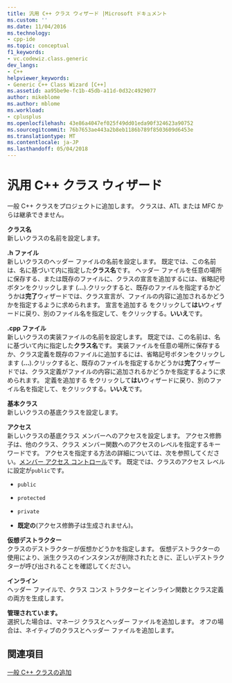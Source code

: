 ```yaml
---
title: 汎用 C++ クラス ウィザード |Microsoft ドキュメント
ms.custom: ''
ms.date: 11/04/2016
ms.technology:
- cpp-ide
ms.topic: conceptual
f1_keywords:
- vc.codewiz.class.generic
dev_langs:
- C++
helpviewer_keywords:
- Generic C++ Class Wizard [C++]
ms.assetid: aa95be9e-fc1b-45db-a11d-0d32c4929077
author: mikeblome
ms.author: mblome
ms.workload:
- cplusplus
ms.openlocfilehash: 43e86a4047ef025f49dd01eda90f324623a90752
ms.sourcegitcommit: 76b7653ae443a2b8eb1186b789f8503609d6453e
ms.translationtype: MT
ms.contentlocale: ja-JP
ms.lasthandoff: 05/04/2018
---
```

# <a name="generic-c-class-wizard"></a>汎用 C++ クラス ウィザード
一般 C++ クラスをプロジェクトに追加します。 クラスは、ATL または MFC からは継承できません。  
  
 **クラス名**  
 新しいクラスの名前を設定します。  
  
 **.h ファイル**  
 新しいクラスのヘッダー ファイルの名前を設定します。 既定では、この名前は、名に基づいて内に指定した**クラス名**です。 ヘッダー ファイルを任意の場所に保存する、または既存のファイルに、クラスの宣言を追加するには、省略記号ボタンをクリックします (**...**).クリックすると、既存のファイルを指定するかどうかは**完了**ウィザードでは、クラス宣言が、ファイルの内容に追加されるかどうかを指定するように求められます。 宣言を追加する をクリックして**はい**ウィザードに戻り、別のファイル名を指定して、をクリックする。**いいえ**です。  
  
 **.cpp ファイル**  
 新しいクラスの実装ファイルの名前を設定します。 既定では、この名前は、名に基づいて内に指定した**クラス名**です。 実装ファイルを任意の場所に保存するか、クラス定義を既存のファイルに追加するには、省略記号ボタンをクリックします (**...**).クリックすると、既存のファイルを指定するかどうかは**完了**ウィザードでは、クラス定義がファイルの内容に追加されるかどうかを指定するように求められます。 定義を追加する をクリックして**はい**ウィザードに戻り、別のファイル名を指定して、をクリックする。**いいえ**です。  
  
 **基本クラス**  
 新しいクラスの基底クラスを設定します。  
  
 **アクセス**  
 新しいクラスの基底クラス メンバーへのアクセスを設定します。 アクセス修飾子は、他のクラス、クラス メンバー関数へのアクセスのレベルを指定するキーワードです。 アクセスを指定する方法の詳細については、次を参照してください。[メンバー アクセス コントロール](../cpp/member-access-control-cpp.md)です。 既定では、クラスのアクセス レベルに設定が`public`です。  
  
-   `public`  
  
-   `protected`  
  
-   `private`  
  
-   **既定の**(アクセス修飾子は生成されません)。  
  
 **仮想デストラクター**  
 クラスのデストラクターが仮想かどうかを指定します。 仮想デストラクターの使用により、派生クラスのインスタンスが削除されたときに、正しいデストラクターが呼び出されることを確認してください。  
  
 **インライン**  
 ヘッダー ファイルで、クラス コンス トラクターとインライン関数とクラス定義の両方を生成します。  
  
 **管理されています。**  
 選択した場合は、マネージ クラスとヘッダー ファイルを追加します。 オフの場合は、ネイティブのクラスとヘッダー ファイルを追加します。  
  
## <a name="see-also"></a>関連項目  
 [一般 C++ クラスの追加](../ide/adding-a-generic-cpp-class.md)